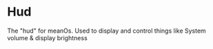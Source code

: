 # Hud
The "hud" for meanOs. Used to display and control things like System volume &amp; display brightness
